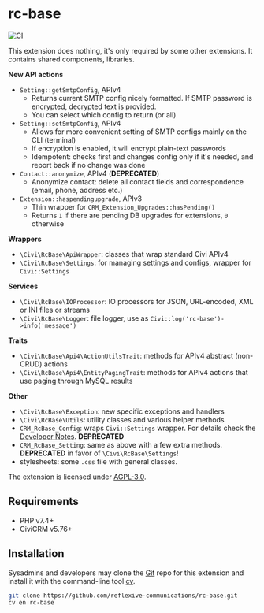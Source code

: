 # rc-base

[![CI](https://github.com/reflexive-communications/rc-base/actions/workflows/main.yml/badge.svg)](https://github.com/reflexive-communications/rc-base/actions/workflows/main.yml)

This extension does nothing, it's only required by some other extensions. It contains shared components, libraries.

**New API actions**

-   `Setting::getSmtpConfig`, APIv4
    -   Returns current SMTP config nicely formatted. If SMTP password is encrypted, decrypted text is provided.
    -   You can select which config to return (or all)
-   `Setting::setSmtpConfig`, APIv4
    -   Allows for more convenient setting of SMTP configs mainly on the CLI (terminal)
    -   If encryption is enabled, it will encrypt plain-text passwords
    -   Idempotent: checks first and changes config only if it's needed, and report back if no change was done
-   `Contact::anonymize`, APIv4 (**DEPRECATED**)
    -   Anonymize contact: delete all contact fields and correspondence (email, phone, address etc.)
-   `Extension::haspendingupgrade`, APIv3
    -   Thin wrapper for `CRM_Extension_Upgrades::hasPending()`
    -   Returns `1` if there are pending DB upgrades for extensions, `0` otherwise

**Wrappers**

-   `\Civi\RcBase\ApiWrapper`: classes that wrap standard Civi APIv4
-   `\Civi\RcBase\Settings`: for managing settings and configs, wrapper for `Civi::Settings`

**Services**

-   `\Civi\RcBase\IOProcessor`: IO processors for JSON, URL-encoded, XML or INI files or streams
-   `\Civi\RcBase\Logger`: file logger, use as `Civi::log('rc-base')->info('message')`

**Traits**

-   `\Civi\RcBase\Api4\ActionUtilsTrait`: methods for APIv4 abstract (non-CRUD) actions
-   `\Civi\RcBase\Api4\EntityPagingTrait`: methods for APIv4 actions that use paging through MySQL results

**Other**

-   `\Civi\RcBase\Exception`: new specific exceptions and handlers
-   `\Civi\RcBase\Utils`: utility classes and various helper methods
-   `CRM_RcBase_Config`: wraps `Civi::Settings` wrapper. For details check the [Developer Notes](DEVELOPER.md). **DEPRECATED**
-   `CRM_RcBase_Setting`: same as above with a few extra methods. **DEPRECATED** in favor of `\Civi\RcBase\Settings`!
-   stylesheets: some `.css` file with general classes.

The extension is licensed under [AGPL-3.0](LICENSE.txt).

## Requirements

-   PHP v7.4+
-   CiviCRM v5.76+

## Installation

Sysadmins and developers may clone the [Git](https://en.wikipedia.org/wiki/Git) repo for this extension and install it with the command-line tool [cv](https://github.com/civicrm/cv).

```bash
git clone https://github.com/reflexive-communications/rc-base.git
cv en rc-base
```
